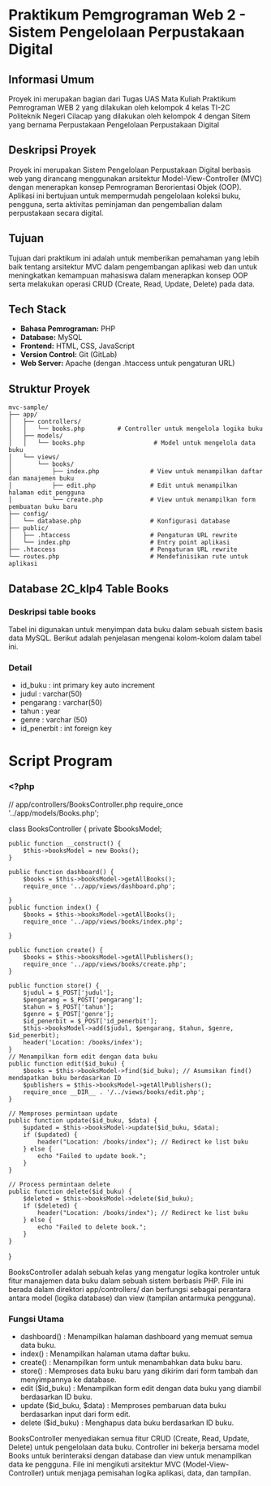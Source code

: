 # Praktikum Pemgrograman Web 2 - Sistem Pengelolaan Perpustakaan Digital

## Informasi Umum
Proyek ini merupakan bagian dari Tugas UAS Mata Kuliah Praktikum Pemrograman WEB 2 yang dilakukan oleh kelompok 4 kelas TI-2C Politeknik Negeri Cilacap yang dilakukan oleh kelompok 4 dengan Sitem yang bernama Perpustakaan Pengelolaan Perpustakaan Digital

## Deskripsi Proyek
Proyek ini merupakan Sistem Pengelolaan Perpustakaan Digital berbasis web yang dirancang menggunakan arsitektur Model-View-Controller (MVC) dengan menerapkan konsep Pemrograman Berorientasi Objek (OOP). Aplikasi ini bertujuan untuk mempermudah pengelolaan koleksi buku, pengguna, serta aktivitas peminjaman dan pengembalian dalam perpustakaan secara digital.

## Tujuan
Tujuan dari praktikum ini adalah untuk memberikan pemahaman yang lebih baik tentang arsitektur MVC dalam pengembangan aplikasi web dan untuk meningkatkan kemampuan mahasiswa dalam menerapkan konsep OOP serta melakukan operasi CRUD (Create, Read, Update, Delete) pada data. 

## Tech Stack
- **Bahasa Pemrograman:** PHP
- **Database:** MySQL
- **Frontend:** HTML, CSS, JavaScript
- **Version Control:** Git (GitLab)
- **Web Server:** Apache (dengan .htaccess untuk pengaturan URL)

## Struktur Proyek
```plaintext
mvc-sample/
├── app/
│   ├── controllers/
│   │   └── books.php         # Controller untuk mengelola logika buku
│   ├── models/
│   │   └── books.php                   # Model untuk mengelola data buku
│   └── views/
│       └── books/
│           ├── index.php              # View untuk menampilkan daftar dan manajemen buku
│           ├── edit.php               # Edit untuk menampilkan halaman edit pengguna            
│           └── create.php             # View untuk menampilkan form pembuatan buku baru
├── config/
│   └── database.php                   # Konfigurasi database
├── public/
│   ├── .htaccess                      # Pengaturan URL rewrite
│   └── index.php                      # Entry point aplikasi
├── .htaccess                          # Pengaturan URL rewrite
└── routes.php                         # Mendefinisikan rute untuk aplikasi
```

## Database 2C_klp4 Table Books
### Deskripsi table books
Tabel ini digunakan untuk menyimpan data buku dalam sebuah sistem basis data MySQL. Berikut adalah penjelasan mengenai kolom-kolom dalam tabel ini.
### Detail
- id_buku : int primary key auto increment
- judul : varchar(50)
- pengarang : varchar(50)
- tahun : year
- genre : varchar (50)
- id_penerbit : int foreign key

# Script Program
### <?php
// app/controllers/BooksController.php
require_once '../app/models/Books.php';

class BooksController {
    private $booksModel;

    public function __construct() {
        $this->booksModel = new Books();
    }

    public function dashboard() {
        $books = $this->booksModel->getAllBooks();
        require_once '../app/views/dashboard.php';

    }
    public function index() {
        $books = $this->booksModel->getAllBooks();
        require_once '../app/views/books/index.php';

    }

    public function create() {
        $books = $this->booksModel->getAllPublishers();
        require_once '../app/views/books/create.php';
    }

    public function store() {
        $judul = $_POST['judul'];
        $pengarang = $_POST['pengarang'];
        $tahun = $_POST['tahun'];
        $genre = $_POST['genre'];
        $id_penerbit = $_POST['id_penerbit'];
        $this->booksModel->add($judul, $pengarang, $tahun, $genre, $id_penerbit);
        header('Location: /books/index');
    }
    // Menampilkan form edit dengan data buku
    public function edit($id_buku) {
        $books = $this->booksModel->find($id_buku); // Asumsikan find() mendapatkan buku berdasarkan ID
        $publishers = $this->booksModel->getAllPublishers();
        require_once __DIR__ . '/../views/books/edit.php';
    }

    // Memproses permintaan update
    public function update($id_buku, $data) {
        $updated = $this->booksModel->update($id_buku, $data);
        if ($updated) {
            header("Location: /books/index"); // Redirect ke list buku
        } else {
            echo "Failed to update book.";
        }
    }

    // Process permintaan delete 
    public function delete($id_buku) {
        $deleted = $this->booksModel->delete($id_buku);
        if ($deleted) {
            header("Location: /books/index"); // Redirect ke list buku
        } else {
            echo "Failed to delete book.";
        }
    }
}

BooksController adalah sebuah kelas yang mengatur logika kontroler untuk fitur manajemen data buku dalam sebuah sistem berbasis PHP. 
File ini berada dalam direktori app/controllers/ dan berfungsi sebagai perantara antara model (logika database) dan view (tampilan antarmuka pengguna).

### Fungsi Utama
- dashboard() : Menampilkan halaman dashboard yang memuat semua data buku.
- index() : Menampilkan halaman utama daftar buku.
- create() : Menampilkan form untuk menambahkan data buku baru.
- store() : Memproses data buku baru yang dikirim dari form tambah dan menyimpannya ke database.
- edit ($id_buku) : Menampilkan form edit dengan data buku yang diambil berdasarkan ID buku.
- update ($id_buku, $data) : Memproses pembaruan data buku berdasarkan input dari form edit.
- delete ($id_buku) : Menghapus data buku berdasarkan ID buku.

BooksController menyediakan semua fitur CRUD (Create, Read, Update, Delete) untuk pengelolaan data buku. 
Controller ini bekerja bersama model Books untuk berinteraksi dengan database dan view untuk menampilkan data ke pengguna.
File ini mengikuti arsitektur MVC (Model-View-Controller) untuk menjaga pemisahan logika aplikasi, data, dan tampilan.


